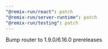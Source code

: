```yaml
---
"@remix-run/react": patch
"@remix-run/server-runtime": patch
"@remix-run/testing": patch
---
```


Bump router to 1.9.0/6.16.0 prereleases
